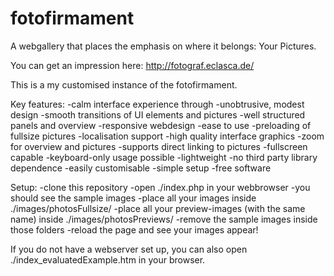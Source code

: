 fotofirmament
=============

A webgallery that places the emphasis on where it belongs: Your Pictures.

You can get an impression here:
http://fotograf.eclasca.de/

This is a my customised instance of the fotofirmament.

Key features:
-calm interface experience through
  -unobtrusive, modest design
  -smooth transitions of UI elements and pictures
  -well structured panels and overview
-responsive webdesign
-ease to use
-preloading of fullsize pictures
-localisation support
-high quality interface graphics
-zoom for overview and pictures
-supports direct linking to pictures
-fullscreen capable
-keyboard-only usage possible
-lightweight
-no third party library dependence
-easily customisable
-simple setup
-free software

Setup:
-clone this repository
-open ./index.php in your webbrowser
  -you should see the sample images
-place all your images inside ./images/photosFullsize/
-place all your preview-images (with the same name) inside ./images/photosPreviews/
-remove the sample images inside those folders
-reload the page and see your images appear!

If you do not have a webserver set up, you can also open ./index_evaluatedExample.htm in your browser.





